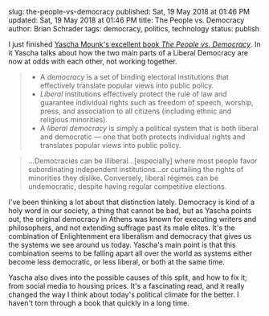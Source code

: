 slug: the-people-vs-democracy
published: Sat, 19 May 2018 at 01:46 PM
updated: Sat, 19 May 2018 at 01:46 PM
title: The People vs. Democracy
author: Brian Schrader
tags: democracy, politics, technology
status: publish

I just finished [Yascha Mounk's excellent book *The People vs. Democracy*][pvd]. In it Yascha talks about how the two main parts of a Liberal Democracy are now at odds with each other, not working together.

> - A *democracy* is a set of binding electoral institutions that effectively translate popular views into public policy.
> - *Liberal* institutions effectively protect the rule of law and guarantee individual rights such as freedom of speech, worship, press, and association to all citizens (including ethnic and religious minorities).
> - A *liberal democracy* is simply a political system that is both liberal and democratic &mdash; one that both protects individual rights and translates popular views into public policy.

> ...Democracies can be illiberal...[especially] where most people favor subordinating independent institutions...or curtailing the rights of minorities they dislike. Conversely, liberal régimes can be undemocratic, despite having regular competitive elections.

I've been thinking a lot about that distinction lately. Democracy is kind of a holy word in our society, a thing that cannot be bad, but as Yascha points out, the original democracy in Athens was known for executing writers and philosophers, and not extending suffrage past its male elites. It's the combination of Enlightenment era liberalism and democracy that gives us the systems we see around us today. Yascha's main point is that this combination seems to be falling apart all over the world as systems either become less democratic, or less liberal, or both at the same time.

Yascha also dives into the possible causes of this split, and how to fix it; from social media to housing prices. It's a fascinating read, and it really changed the way I think about today's political climate for the better. I haven't torn through a book that quickly in a long time.

[pvd]: https://www.amazon.com/People-vs-Democracy-Freedom-Danger/dp/0674976827/ref=sr_1_1?ie=UTF8&qid=1526762388&sr=8-1&keywords=the+people+vs+democracy
